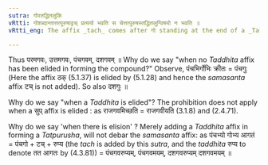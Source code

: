 ```yaml
---
sutra: गोरतद्धितलुकि
vRtti: गोशब्दान्तात्तत्पुरुषाट्टच् प्रत्ययो भवति स चेत्तत्पुरुषस्तद्धितलुग्विषयो न भवति ॥
vRtti_eng: The affix _tach_ comes after गो standing at the end of a _Tatpurusha_ compound, when no elision of a _Taddhita_ affix has taken place in forming such compound.

---
```

Thus परमगवः, उत्तमगवः, पंचगवम्, दशगवम् ॥ Why do we say "when no _Taddhita_ affix has been elided in forming the compound?" Observe, पंचभिर्गोभिः क्रीतः = पंचगुः (Here the affix ठक् (5.1.37) is elided by (5.1.28) and hence the _samasanta_ affix टच् is not added). So also दशगुः ॥

Why do we say "when a _Taddhita_ is elided"? The prohibition does not apply when a सुप् affix is elided : as राजगवमिच्छति = राजगवीयति (3.1.8) and (2.4.71).

Why do we say 'when there is elision' ? Merely adding a _Taddhita_ affix in forming a _Tatpurusha_, will not debar the _samasanta_ affix: as पंचभ्यो गोभ्य आगतं = पंचगो + टच् + रुप्य (the _tach_ is added by this _sutra_, and the _taddhita_ रुप्य to denote तत आगतः by (4.3.81)) = पंचगवरुप्यम्, पंचगवमयम्, दशगवरुप्यम् दशगवमयम् ॥